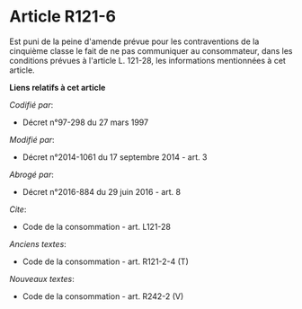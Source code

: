 # Article R121-6

Est puni de la peine d'amende prévue pour les contraventions de la cinquième classe le fait de ne pas communiquer au
consommateur, dans les conditions prévues à l'article L. 121-28, les informations mentionnées à cet article.

**Liens relatifs à cet article**

_Codifié par_:

  - Décret n°97-298 du 27 mars 1997

_Modifié par_:

  - Décret n°2014-1061 du 17 septembre 2014 - art. 3

_Abrogé par_:

  - Décret n°2016-884 du 29 juin 2016 - art. 8

_Cite_:

  - Code de la consommation - art. L121-28

_Anciens textes_:

  - Code de la consommation - art. R121-2-4 (T)

_Nouveaux textes_:

  - Code de la consommation - art. R242-2 (V)
